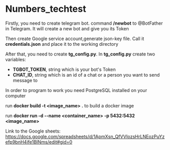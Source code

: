 # Numbers_techtest
Firstly, you need to create telegram bot. command **/newbot** to @BotFather in Telegram.
It will create a new bot and give you its Token

Then create Google service account,generate json-key file. Call it **credentials.json** and place it to the working directory

After that, you need to create **tg_config.py**.
In **tg_config.py** create two variables:
  * **TGBOT_TOKEN**, string which is your bot's Token
  * **CHAT_ID**, string which is an id of a chat or a person you want to send message to

In order to program to work you need PostgreSQL installed on your computer

run **docker build -t <image_name> .** to build a docker image

run **docker run -d --name <container_name> -p 5432:5432 <image_name>**

Link to the Google sheets: 
https://docs.google.com/spreadsheets/d/1ApmXsn_QfVVIozsHrLNEozPuYzefp9bnH4ife1BINms/edit#gid=0
